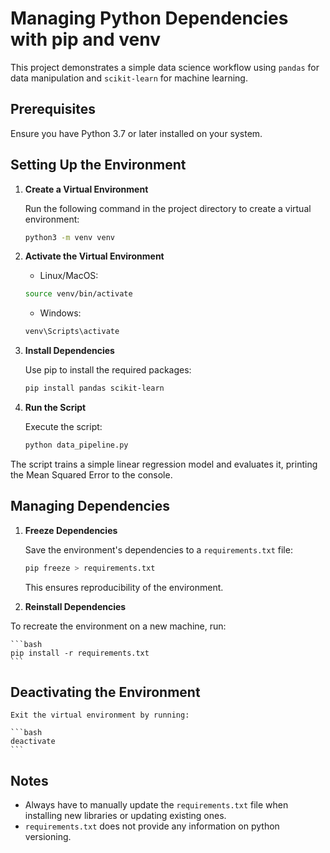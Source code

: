 # Managing Python Dependencies with pip and venv

This project demonstrates a simple data science workflow using `pandas` for data manipulation and `scikit-learn` for machine learning.

## Prerequisites

Ensure you have Python 3.7 or later installed on your system.

## Setting Up the Environment

1. **Create a Virtual Environment**

    Run the following command in the project directory to create a virtual environment:

    ```bash
    python3 -m venv venv
    ```

2. **Activate the Virtual Environment**

    - Linux/MacOS:
    ```bash
    source venv/bin/activate
    ```
    - Windows:
    ```bash
    venv\Scripts\activate
    ```

3. **Install Dependencies**

    Use pip to install the required packages:
    ```bash
    pip install pandas scikit-learn
    ```

4. **Run the Script**

    Execute the script:

    ```bash
    python data_pipeline.py
    ```
The script trains a simple linear regression model and evaluates it, printing the Mean Squared Error to the console.

## Managing Dependencies

1. **Freeze Dependencies**

    Save the environment's dependencies to a `requirements.txt` file:

    ```bash
    pip freeze > requirements.txt
    ```
    This ensures reproducibility of the environment.

2. **Reinstall Dependencies**

To recreate the environment on a new machine, run:

    ```bash
    pip install -r requirements.txt
    ```

## Deactivating the Environment
    Exit the virtual environment by running:

    ```bash
    deactivate
    ```

## Notes
- Always have to manually update the `requirements.txt` file when installing new libraries or updating existing ones.
- `requirements.txt` does not provide any information on python versioning.

